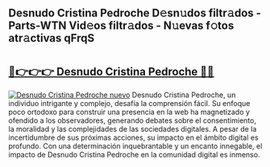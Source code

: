 ## Desnudo Cristina Pedroche D𝚎sn𝚞dos filtr𝚊dos - Parts-WTN Vid𝚎os filtr𝚊dos - N𝚞evas f𝚘tos atr𝚊ctivas qFrqS

# <h2><a href="http://mb5r8c3.tromn.icu/?c=Desnudo+Cristina+Pedroche">🔗👉👉👉 Desnudo Cristina Pedroche 🔗🔗</a></h2>

[![Desnudo Cristina Pedroche nuevo](https://i.imgur.com/pEAQMta.gif)](http://mb5r8c3.tromn.icu/?c=Desnudo+Cristina+Pedroche)
Desnudo Cristina Pedroche, un individuo intrigante y complejo, desafía la comprensión fácil. Su enfoque poco ortodoxo para construir una presencia en la web ha magnetizado y ofendido a los observadores, generando debates sobre el consentimiento, la moralidad y las complejidades de las sociedades digitales. A pesar de la incertidumbre de sus próximas acciones, su impacto en el ámbito digital es profundo. Con una determinación inquebrantable y un encanto innegable, el impacto de Desnudo Cristina Pedroche en la comunidad digital es inmenso.
